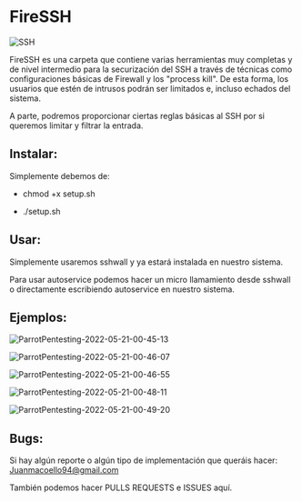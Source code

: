 # FireSSH

![SSH](https://user-images.githubusercontent.com/92258683/169621248-92e7fbe8-1a06-4161-958e-88806fcd0096.jpg)

FireSSH es una carpeta que contiene varias herramientas muy completas y de nivel intermedio para la securización del SSH a través de técnicas como configuraciones básicas de Firewall y los "process kill". De esta forma, los usuarios que estén de intrusos podrán ser limitados e, incluso echados del sistema.

A parte, podremos proporcionar ciertas reglas básicas al SSH por si queremos limitar y filtrar la entrada.

## Instalar:

Simplemente debemos de:

- chmod +x setup.sh 

- ./setup.sh

## Usar:

Simplemente usaremos sshwall y ya estará instalada en nuestro sistema.

Para usar autoservice podemos hacer un micro llamamiento desde sshwall o directamente escribiendo autoservice en nuestro sistema.


## Ejemplos:

![ParrotPentesting-2022-05-21-00-45-13](https://user-images.githubusercontent.com/92258683/169621554-9984803d-c742-4462-b17a-12142a835896.png)



![ParrotPentesting-2022-05-21-00-46-07](https://user-images.githubusercontent.com/92258683/169621598-b12a7a47-83b6-464c-8b56-ff9206a19468.png)


![ParrotPentesting-2022-05-21-00-46-55](https://user-images.githubusercontent.com/92258683/169621666-97d9ffd3-cd1f-4709-bb98-7809e86c07e4.png)


![ParrotPentesting-2022-05-21-00-48-11](https://user-images.githubusercontent.com/92258683/169621773-2a44573b-6ec3-4018-acf8-5a9d18d7c83c.png)


![ParrotPentesting-2022-05-21-00-49-20](https://user-images.githubusercontent.com/92258683/169621850-b57e8cc8-dff4-4775-ad01-9bd247e88d72.png)





## Bugs:

Si hay algún reporte o algún tipo de implementación que queráis hacer: Juanmacoello94@gmail.com

También podemos hacer PULLS REQUESTS e ISSUES aquí.





